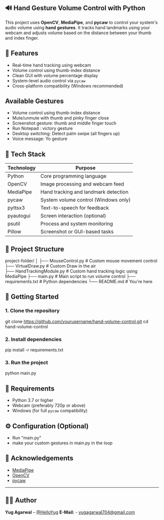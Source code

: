 ## 🔊 Hand Gesture Volume Control with Python

This project uses **OpenCV**, **MediaPipe**, and **pycaw** to control your system's audio volume using **hand gestures**. It tracks hand landmarks using your webcam and adjusts volume based on the distance between your thumb and index finger.


## 📸 Features

- Real-time hand tracking using webcam
- Volume control using thumb-index distance
- Clean GUI with volume percentage display
- System-level audio control via `pycaw`
- Cross-platform compatibility (Windows recommended)

## Available Gestures

- Volume control using thumb-index distance
- Mute/unmute with thumb and pinky finger close
- Screenshot gesture: thumb and middle finger touch
- Run Notepad : victory gesture
- Desktop switching: Detect palm swipe (all fingers up)
- Voice message: Yo gesture

## 🧠 Tech Stack

| Technology      | Purpose                                  |
|------------------|------------------------------------------|
| Python           | Core programming language                |
| OpenCV           | Image processing and webcam feed         |
| MediaPipe        | Hand tracking and landmark detection     |
| pycaw            | System volume control (Windows only)     |
| pyttsx3          | Text-to-speech for feedback              |
| pyautogui        | Screen interaction (optional)            |
| psutil           | Process and system monitoring            |
| Pillow           | Screenshot or GUI-based tasks            |


## 📂 Project Structure

project-folder/
│
├── MouseControl.py           # Custom mouse movement control
├── VirtualDraw.py            # Custom Draw in the air  
├── HandTrackingModule.py     # Custom hand tracking logic using MediaPipe
├── main.py                   # Main script to run volume control
├── requirements.txt          # Python dependencies
└── README.md                 # You're here


## 🚀 Getting Started

### 1. Clone the repository

git clone https://github.com/yourusername/hand-volume-control.git
cd hand-volume-control

### 2. Install dependencies

pip install -r requirements.txt

### 3. Run the project

python main.py


## 📌 Requirements

- Python 3.7 or higher
- Webcam (preferably 720p or above)
- Windows (for full `pycaw` compatibility)


## ⚙️ Configuration (Optional)

- Run "main.py"
- make your custom gestures in main.py in the loop


## 🙌 Acknowledgements

- [MediaPipe](https://mediapipe.dev)
- [OpenCV](https://opencv.org)
- [pycaw](https://github.com/AndreMiras/pycaw)

---

## 👨‍💻 Author

**Yug Agarwal** – [@HelloYug](https://github.com/HelloYug)
**E-Mail:** - [yugagarwal704@gmail.com](mailto:yugagarwal704@gmail.com)